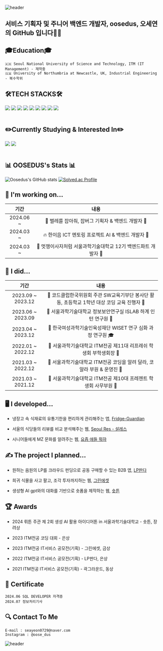 ![header](https://capsule-render.vercel.app/api?type=waving&color=gradient&height=200&section=header&text=😃Welcome%20oosedus%20github😃&fontSize=50&animation=twinkling)

## 서비스 기획자 및 주니어 백엔드 개발자, oosedus, 오세연의 GitHub 입니다🙋‍♀️

<div align=left><h2>🎓Education🎓</h2></div>

```
🇰🇷 Seoul National University of Science and Technology, ITM (IT Management) - 재학중
🇬🇧 University of Northumbria at Newcastle, UK, Industrial Engineering - 복수학위
```

<div align=left><h2>🛠️TECH STACKS🛠️</h2></div>
<div align=left> 
  <img src="https://img.shields.io/badge/java-007396?style=for-the-badge&logo=openJDK&logoColor=white"> 
  <img src="https://img.shields.io/badge/python-3776AB?style=for-the-badge&logo=python&logoColor=white"> 
  <img src="https://img.shields.io/badge/Kotlin-7F52FF?style=for-the-badge&logo=kotlin&logoColor=white"/>
  <img src="https://img.shields.io/badge/mysql-4479A1?style=for-the-badge&logo=mysql&logoColor=white"> 
  <img src="https://img.shields.io/badge/firebase-FFCA28?style=for-the-badge&logo=firebase&logoColor=white">
  <img src ="https://img.shields.io/badge/aws-232F3E?style=for-the-badge&logo=amazonaws&logoColor=white" />
  <img src ="https://img.shields.io/badge/aws ec2-FF9900?style=for-the-badge&logo=amazonec2&logoColor=white" />
  <img src ="https://img.shields.io/badge/aws rds-527FFF?style=for-the-badge&logo=amazonrds&logoColor=white" />
  <img src="https://img.shields.io/badge/github-181717?style=for-the-badge&logo=github&logoColor=white">
  <br>
</div>
<br>
<div align=left><h2>✏️Currently Studying & Interested In✏️</h2></div>
<div align=left>
  <img src="https://img.shields.io/badge/Spring-6DB33F?style=for-the-badge&logo=spring&logoColor=white">
  <img src="https://img.shields.io/badge/Spring%20Boot-6DB33F?style=for-the-badge&logo=springboot&logoColor=white">
  <br>
  <br>
  <h2>📊 OOSEDUS's Stats 📊</h2>
</div>

![Oosedus's GitHub stats](https://github-readme-stats.vercel.app/api?username=oosedus&show_icons=true&theme=transparent) [![Solved.ac Profile](http://mazassumnida.wtf/api/v2/generate_badge?boj=seayeon0729)](https://solved.ac/seayeon0729/)

<h2>🧰 I'm working on...</h2>

| 기간 | 내용 |
|:--:|:--:|
| 2024.06 ~ | 🦋 벌레를 잡아줘, 잡버그 기획자 & 백엔드 개발자 🦋 |
| 2024.03 ~ | 🔥 한이음 ICT 멘토링 프로젝트 AI & 백엔드 개발자 🚀 |
| 2024.03 ~ | 🦁 멋쟁이사자처럼 서울과학기술대학교 12기 백엔드파트 개발자 🦁 |

<h2>🙌 I did...</h2>

| 기간 | 내용 |
|:--:|:--:|
| 2023.09 ~ 2023.12 | 🏫 코드클럽한국위원회 주관 SW교육기부단 봉사단 활동, 초등학교 1학년 대상 코딩 교육 진행자 🏫 |
| 2023.06 ~ 2023.09 | 🌟 서울과학기술대학교 정보보안연구실 ISLAB 하계 인턴 연구원 🌟 |
| 2023.04 ~ 2023.12 | 👩 한국여성과학기술인육성재단 WISET 연구 심화 과정 연구원 🎓 |
| 2022.01 ~ 2022.12 | 🌱 서울과학기술대학교 ITM전공 제11대 리프레쉬 학생회 부학생회장 🌱 |
| 2021.03 ~ 2022.12 | 🐨 서울과학기술대학교 ITM전공 코딩을 알려 달라, 코알라 부원 & 운영진 🐨 |
| 2021.03 ~ 2021.12 | 🎁 서울과학기술대학교 ITM전공 제10대 프레젠트 학생회 사무부원 🎁 |

<h2>🖥️ I developed...</h2>

- 냉장고 속 식재료의 유통기한을 편리하게 관리해주는 앱, [Fridge-Guardian](https://bony-nose-601.notion.site/Fridge-Guardian-ffb8362c0a55461eba733fca91f595c6?pvs=4)

- 서울의 식당들의 리뷰를 비교 분석해주는 웹, [Seoul Res - 설레스](https://github.com/oosedus/DB_WEB_project)
  
- 시니어들에게 MZ 문화를 알려주는 웹, [요즘 애들 뭐햐]()

<h2>✍️ The project I planned...</h2>

- 원하는 음원의 LP를 크라우드 펀딩으로 공동 구매할 수 있는 B2B 앱, [LP판다](https://bony-nose-601.notion.site/LP-2b461e4d43d4492ab001751f348a9f97)
  
- 희귀 식물을 사고 팔고, 조각 투자까지하는 웹, [그린에셋]()
  
- 생성형 AI gpt와의 대화를 기반으로 숏폼을 제작하는 웹, [숏튼]()

<h2>🏆 Awards</h2>

- 2024 뤼튼 주관 제 2회 생성 AI 활용 아이디어톤 in 서울과학기술대학교 - 숏튼, 장려상

- 2023 ITM전공 코딩 대회 - 은상

- 2023 ITM전공 IT서비스 공모전(기획) - 그린에셋, 금상

- 2022 ITM전공 IT서비스 공모전(기획) - LP판다, 은상

- 2021 ITM전공 IT서비스 공모전(기획) - 곽그라운드, 동상

<h2>🪪 Certificate</h2>

```
2024.06 SQL DEVELOPER 자격증
2024.07 정보처리기사
```

<h2>🔍 Contact To Me</h2>

```
E-mail : seayeon0729@naver.com
Instagram : @oose_dus
```


<!--![](./profile-3d-contrib/profile-gitblock.svg)-->

<!--![Oosedus's GitHub stats](https://github-readme-stats.vercel.app/api?username=oosedus&count_private=true)-->

![header](https://capsule-render.vercel.app/api?type=waving&color=gradient&height=200&section=footer)
